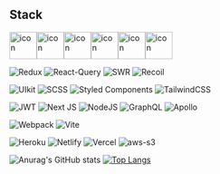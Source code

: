 

## Stack

<div style="display: flex; align-items: flex-start;"><img src="https://techstack-generator.vercel.app/swift-icon.svg" alt="icon" width="48" height="48" /><img src="https://techstack-generator.vercel.app/js-icon.svg" alt="icon" width="48" height="48" /><img src="https://techstack-generator.vercel.app/ts-icon.svg" alt="icon" width="48" height="48" /><img src="https://techstack-generator.vercel.app/react-icon.svg" alt="icon" width="48" height="48" /><img src="https://techstack-generator.vercel.app/redux-icon.svg" alt="icon" width="48" height="48" /><img src="https://techstack-generator.vercel.app/restapi-icon.svg" alt="icon" width="48" height="48" /></div>

![Redux](https://img.shields.io/badge/redux-%23764ABC.svg?style=for-the-badge&logo=Redux&logoColor=white)
![React-Query](https://img.shields.io/badge/ReactQuery-%23FF4154.svg?style=for-the-badge&logo=react-query&logoColor=white)
![SWR](https://img.shields.io/badge/SWR-%23000000.svg?style=for-the-badge&logo=swc&logoColor=white)
![Recoil](https://img.shields.io/badge/recoil-%230075EB.svg?style=for-the-badge&logo=Revolut&logoColor=white)


![UIkit](https://img.shields.io/badge/UIkit-2396F3?style=for-the-badge&logo=UIkit&logoColor=white) ![SCSS](https://img.shields.io/badge/sass-CC6699?style=for-the-badge&logo=sass&logoColor=white) ![Styled Components](https://img.shields.io/badge/styled--components-%23FFDC0F?style=for-the-badge&logo=styled-components&logoColor=white) ![TailwindCSS](https://img.shields.io/badge/tailwindcss-%2306B6D4.svg?style=for-the-badge&logo=tailwind-css&logoColor=white)


![JWT](https://img.shields.io/badge/JWT-black?style=for-the-badge&logo=JSON%20web%20tokens) ![Next JS](https://img.shields.io/badge/Next-black?style=for-the-badge&logo=next.js&logoColor=white) ![NodeJS](https://img.shields.io/badge/node.js-6DA55F?style=for-the-badge&logo=node.js&logoColor=white) ![GraphQL](https://img.shields.io/badge/GraphQL-E10098?style=for-the-badge&logo=GraphQL&logoColor=white) 
![Apollo](https://img.shields.io/badge/Apollo-311C87?style=for-the-badge&logo=ApolloGraphQL&logoColor=white)



![Webpack](https://img.shields.io/badge/webpack-%238DD6F9.svg?style=for-the-badge&logo=webpack&logoColor=black) ![Vite](https://img.shields.io/badge/vite-%23646CFF.svg?style=for-the-badge&logo=vite&logoColor=white)


![Heroku](https://img.shields.io/badge/heroku-%23430098.svg?style=for-the-badge&logo=heroku&logoColor=white) ![Netlify](https://img.shields.io/badge/netlify-%23000000.svg?style=for-the-badge&logo=netlify&logoColor=#00C7B7) ![Vercel](https://img.shields.io/badge/vercel-%23000000.svg?style=for-the-badge&logo=vercel&logoColor=white)
![aws-s3](https://img.shields.io/badge/AmazonS3-%23569A31.svg?style=for-the-badge&logo=AmazonS3&logoColor=white)


![Anurag's GitHub stats](https://github-readme-stats.vercel.app/api?username=ijs1103&show_icons=true&theme=radical) [![Top Langs](https://github-readme-stats.vercel.app/api/top-langs/?username=ijs1103&layout=compact)](https://github.com/anuraghazra/github-readme-stats)


